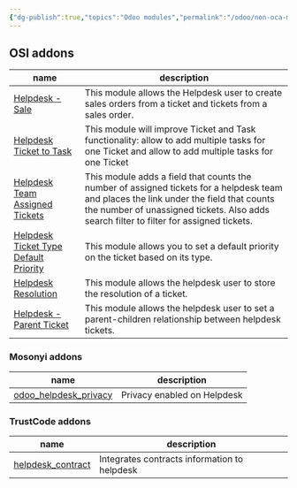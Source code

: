 ```yaml
---
{"dg-publish":true,"topics":"Odoo modules","permalink":"/odoo/non-oca-modules/helpdesk/","dgPassFrontmatter":true}
---
```



## OSI addons
| name                                                                                                                          | description                                                                                                                                                                                                                       |
| ----------------------------------------------------------------------------------------------------------------------------- | --------------------------------------------------------------------------------------------------------------------------------------------------------------------------------------------------------------------------------- |
| [Helpdesk - Sale](https://github.com/ursais/osi-addons/tree/14.0/osi_helpdesk_sale)                                           | This module allows the Helpdesk user to create sales orders from a ticket and tickets from a sales order.                                                                                                                         |     
| [Helpdesk Ticket to Task](https://github.com/ursais/osi-addons/tree/14.0/helpdesk_ticket_to_task)                             | This module will improve Ticket and Task functionality: allow to add multiple tasks for one Ticket and allow to add multiple tasks for one Ticket                                                                                 |     
| [Helpdesk Team Assigned Tickets](https://github.com/ursais/osi-addons/tree/14.0/helpdesk_team_assigned_tickets)               | This module adds a field that counts the number of assigned tickets for a helpdesk team and places the link under the field that counts the number of unassigned tickets. Also adds search filter to filter for assigned tickets. |        
| [Helpdesk Ticket Type Default Priority](https://github.com/ursais/osi-addons/tree/14.0/helpdesk_ticket_type_default_priority) | This module allows you to set a default priority on the ticket based on its type.                                                                                                                                                 |     
| [Helpdesk Resolution](https://github.com/ursais/osi-addons/tree/14.0/helpdesk_resolution)                                     | This module allows the helpdesk user to store the resolution of a ticket.                                                                                                                                                         |
| [Helpdesk - Parent Ticket](https://github.com/ursais/osi-addons/tree/14.0/helpdesk_ticket_parent)                             | This module allows the helpdesk user to set a parent-children relationship between helpdesk tickets.                                                                                                                              |   


### Mosonyi addons

| name                                                                      | description                 |
| ------------------------------------------------------------------------- | --------------------------- |
| [odoo_helpdesk_privacy](https://github.com/mosonyi/odoo_helpdesk_privacy) | Privacy enabled on Helpdesk |

### TrustCode addons

| name                                                                                            | description                 |
| ----------------------------------------------------------------------------------------------- | --------------------------- |
| [helpdesk_contract](https://github.com/Trust-Code/trustcode-addons/tree/14.0/helpdesk_contract) | Integrates contracts information to helpdesk |